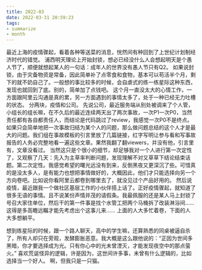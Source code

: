 ```yaml
---
title: 2022-03
date: 2022-03-31 20:59:23
tags:
- summarize
- month
---
```


最近上海的疫情骤起，看着各种等送菜的消息，恍然间有种回到了上世纪计划制经济时代的错觉。
浦西明天理论上开始封锁，想必已经没什么人会想起明天是个愚人节了，顺便就想起某人的一句话：成年人的世界没有愚人节只有Q2。
如果说封锁，由于灾备物资是常备，因此简单补了点零食和食物，基本可以苟活半个月，剩下的就不奶自己了。一般想的事比较多的时候，会自虐式的练一练星际这种东西，发现也就回到了底。别的，简单加了点钱吧。
这个月一直没太大的心情工作，一方面跟阿里云沟通是真的累，另一方面遇到的事情太多了，处于一种已经无力吐槽的状态。
分两块，疫情和公司。
先说公司，最近服务端从别处被调来了个人管，小组长的组长嘛，在不久后的最近连续两天出了两次事故，一次P1一次P0，当然责任都有各自都责任人，而结论是代码跳过了review，我感觉一次P0不是终点。如果只会简单地把一次事故归结为某个人的问题，那么做问题总结的这个人才是最大的问题。我们组在事故模板的引言里放了几篇链接，红字写明让参与看和写事故报告的人务必完整地看一遍这些文章。果然我翻了翻viewers，并没有他，引言里有，文章没看过。
当然这只是个很小的细节，却足够我对一个人进行第一次定性了，又观察了几天：先入为主草率判断问题，发现理解不对又草草下结论结束话题。第二次定性。我感觉希望的曙光远没有到来，反倒黑夜又更深沉了些。可惜真的是没太多人，是有能力也想把事情做好的，大概因此，他们才只能选择向另一个方向卷吧。比如说你看阿里云都卷到哪里去了，就没见过个产品好用的。
然后说疫情，最近跟我一个做社区基层工作的小伙伴搭上话了。正好疫情骤起，就知道了很多无语的事情。且不说某份声情并茂的请假条。我最佩服的还是某人马上封锁了号召大家住单位，然后干的第一件事是找个水管工把两个马桶拆了改装淋浴间……这得是多高瞻远瞩才能先考虑出个这事儿来……
上面的人大多忙着卷，下面的人大多想躺平。

想到练星际的时候，跟一个路人聊天，高中的学生嘛，还算熟悉的同桌被逼自杀了，所有人却只在旁观，发酵膨胀恶意。我大概是这么跟他说的：“正因为世间多黑暗，你才要选择成为光。只有你心中的光未曾湮灭，才能发现夜空中的那点萤火。”
喜欢荒诞怪异的逻辑，许是因为，这世间许多事，未曾有什么逻辑的，比如选择当一个好人。
啊，但我只是一只猫。
